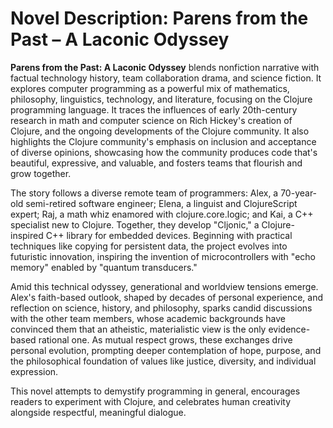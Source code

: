 # Novel Description: Parens from the Past – A Laconic Odyssey

**Parens from the Past: A Laconic Odyssey** blends nonfiction narrative with factual technology history, team collaboration drama, and science fiction. It explores computer programming as a powerful mix of mathematics, philosophy, linguistics, technology, and literature, focusing on the Clojure programming language. It traces the influences of early 20th-century research in math and computer science on Rich Hickey's creation of Clojure, and the ongoing developments of the Clojure community. It also highlights the Clojure community's emphasis on inclusion and acceptance of diverse opinions, showcasing how the community produces code that's beautiful, expressive, and valuable, and fosters teams that flourish and grow together.

The story follows a diverse remote team of programmers: Alex, a 70-year-old semi-retired software engineer; Elena, a linguist and ClojureScript expert; Raj, a math whiz enamored with clojure.core.logic; and Kai, a C++ specialist new to Clojure. Together, they develop \"Cljonic,\" a Clojure-inspired C++ library for embedded devices. Beginning with practical techniques like copying for persistent data, the project evolves into futuristic innovation, inspiring the invention of microcontrollers with \"echo memory\" enabled by \"quantum transducers.\"

Amid this technical odyssey, generational and worldview tensions emerge. Alex's faith-based outlook, shaped by decades of personal experience, and reflection on science, history, and philosophy, sparks candid discussions with the other team members, whose academic backgrounds have convinced them that an atheistic, materialistic view is the only evidence-based rational one. As mutual respect grows, these exchanges drive personal evolution, prompting deeper contemplation of hope, purpose, and the philosophical foundation of values like justice, diversity, and individual expression.

This novel attempts to demystify programming in general, encourages readers to experiment with Clojure, and celebrates human creativity alongside respectful, meaningful dialogue.
